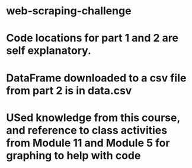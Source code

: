 # web-scraping-challenge
# Code locations for part 1 and 2 are self explanatory.
# DataFrame downloaded to a csv file from part 2 is in data.csv
# USed knowledge from this course, and reference to class activities from Module 11 and Module 5 for graphing to help with code
